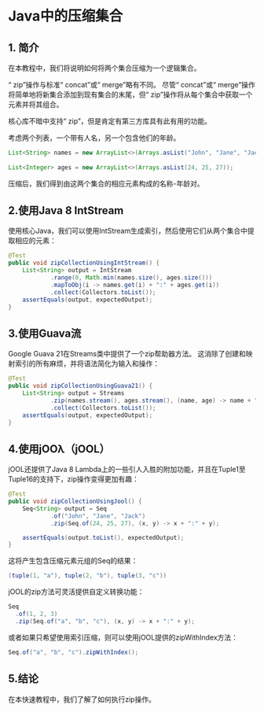 # Java中的压缩集合

## 1. 简介
在本教程中，我们将说明如何将两个集合压缩为一个逻辑集合。

“ zip”操作与标准“ concat”或“ merge”略有不同。 尽管“ concat”或“ merge”操作将简单地将新集合添加到现有集合的末尾，但“ zip”操作将从每个集合中获取一个元素并将其组合。


核心库不暗中支持“ zip”，但是肯定有第三方库具有此有用的功能。

考虑两个列表，一个带有人名，另一个包含他们的年龄。

```java
List<String> names = new ArrayList<>(Arrays.asList("John", "Jane", "Jack", "Dennis"));
 
List<Integer> ages = new ArrayList<>(Arrays.asList(24, 25, 27));
```

压缩后，我们得到由这两个集合的相应元素构成的名称-年龄对。

## 2.使用Java 8 IntStream
使用核心Java，我们可以使用IntStream生成索引，然后使用它们从两个集合中提取相应的元素：

```java
@Test
public void zipCollectionUsingIntStream() {
    List<String> output = IntStream
            .range(0, Math.min(names.size(), ages.size()))
            .mapToObj(i -> names.get(i) + ":" + ages.get(i))
            .collect(Collectors.toList());
    assertEquals(output, expectedOutput);
}
```

## 3.使用Guava流
Google Guava 21在Streams类中提供了一个zip帮助器方法。 这消除了创建和映射索引的所有麻烦，并将语法简化为输入和操作：

```java
@Test
public void zipCollectionUsingGuava21() {
    List<String> output = Streams
            .zip(names.stream(), ages.stream(), (name, age) -> name + ":" + age)
            .collect(Collectors.toList());
    assertEquals(output, expectedOutput);
}
```

## 4.使用jOOλ（jOOL）
jOOL还提供了Java 8 Lambda上的一些引人入胜的附加功能，并且在Tuple1至Tuple16的支持下，zip操作变得更加有趣：

```java
@Test
public void zipCollectionUsingJool() {
    Seq<String> output = Seq
            .of("John", "Jane", "Jack")
            .zip(Seq.of(24, 25, 27), (x, y) -> x + ":" + y);

    assertEquals(output.toList(), expectedOutput);
}
```

这将产生包含压缩元素元组的Seq的结果：

```java
(tuple(1, "a"), tuple(2, "b"), tuple(3, "c"))
```

jOOL的zip方法可灵活提供自定义转换功能：

```java
Seq
  .of(1, 2, 3)
  .zip(Seq.of("a", "b", "c"), (x, y) -> x + ":" + y);
```

或者如果只希望使用索引压缩，则可以使用jOOL提供的zipWithIndex方法：

```java
Seq.of("a", "b", "c").zipWithIndex();
```

## 5.结论
在本快速教程中，我们了解了如何执行zip操作。